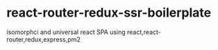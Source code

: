 # react-router-redux-ssr-boilerplate
isomorphci and universal react SPA using react,react-router,redux,express,pm2

